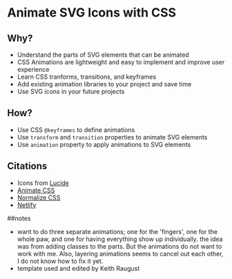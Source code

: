 # Animate SVG Icons with CSS

## Why? 
* Understand the parts of SVG elements that can be animated
* CSS Animations are lightweight and easy to implement and improve user experience
* Learn CSS tranforms, transitions, and keyframes
* Add existing animation libraries to your project and save time
* Use SVG icons in your future projects

## How?
* Use CSS `@keyframes` to define animations
* Use `transform` and `transition` properties to animate SVG elements
* Use `animation` property to apply animations to SVG elements

## Citations
* Icons from [Lucide](https://lucide.dev/)
* [Animate CSS](https://daneden.github.io/animate.css/)
* [Normalize CSS](https://necolas.github.io/normalize.css/)
* [Netlify](https://www.netlify.com/)

##notes
* want to do three separate animations; one for the 'fingers', one for the whole paw, 
and one for having everything show up individually. 
the idea was from adding classes to the parts. But the animations do not want to work with me. 
Also, layering animations seems to cancel out each other, I do not know how to fix it yet.
* template used and edited by Keith Raugust
